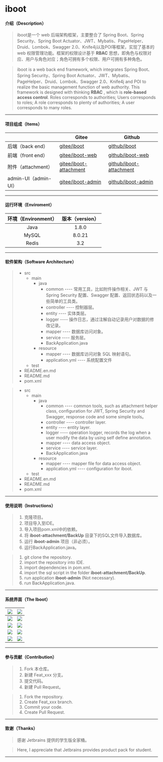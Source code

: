 # iboot

#### 介绍（Description）
> iboot是一个 web 后端架构框架，主要整合了 Spring Boot、Spring Security、Spring Boot Actuator、JWT、Mybatis、PageHelper、Druid、Lombok、Swagger 2.0、Knife4j以及POI等框架，实现了基本的 web 权限管理功能。框架的权限设计基于 **RBAC** 思想，即角色与权限对应、用户与角色对应；角色可拥有多个权限、用户可拥有多种角色。

> iboot is a web back end framework, which integrates Spring Boot、Spring Security、Spring Boot Actuator、JWT、Mybatis、PageHelper、Druid、Lombok、Swagger 2.0、Knife4j and POI to realize the basic management function  of web authority. This framework is designed with thinking **RBAC** , which is **role-based access control**. Roles corresponds to authorities; Users corresponds to roles; A role corresponds to plenty of authorities; A user corresponds to many roles. 

***

#### 项目组成（Items）

|                      | Gitee                                                        | Github                                                       |
| -------------------- | ------------------------------------------------------------ | ------------------------------------------------------------ |
| 后端（back end）     | [gitee/iboot](https://gitee.com/lemonpy/iboot)               | [github/iboot](https://github.com/Zon-g/iboot)               |
| 前端（front end）    | [gitee/iboot-web](https://gitee.com/lemonpy/iboot-web)       | [github/iboot-web](https://github.com/Zon-g/iboot-web)       |
| 附件（attachment）   | [gitee/iboot-attachment](https://gitee.com/lemonpy/iboot-attachment) | [github/iboot-attachment](https://github.com/Zon-g/iboot-attachment) |
| admin-UI（admin-UI） | [gitee/iboot-admin](https://gitee.com/lemonpy/iboot-admin)   | [github/iboot-admin](https://github.com/Zon-g/iboot-admin)   |

***

#### 运行环境（Enviroment）

| 环境（Environment） | 版本（version） |
| :-----------------: | :-------------: |
|        Java         |      1.8.0      |
|        MySQL        |     8.0.21      |
|        Redis        |       3.2       |

***

#### 软件架构（Software Architecture）

> * src
>   * main
>     * java
>       * common	----	常用工具，比如附件操作相关、JWT 与 Spring Security 配置、Swagger 配置、返回状态码以及一些简单的工具类。
>       * controller	----	控制器层。
>       * entity	----	实体类层。
>       * logger	----	操作日志，通过注解自动记录用户对数据的修改记录。
>       * mapper	----	数据库访问对象。
>       * service	----	服务层。
>       * BackApplication.java
>     * resource
>       * mapper	----	数据库访问对象 SQL 映射语句。
>       * application.yml	----	系统配置文件
>   * test
> * README.en.md
> * README.md
> * pom.xml

> * src
>   * main
>     * java
>       * common	----	common tools, such as attachment helper class, configuration for JWT, Spring Security and Swagger, response code and some simple tools。
>       * controller	----	controller layer.
>       * entity	----	entity layer.
>       * logger	----	operation logger, records the log when a user modify the data by using self define annotation.
>       * mapper	----	data access object.
>       * service	----	service layer.
>       * BackApplication.java
>     * resource
>       * mapper	----	mapper file for data access object.
>       * application.yml	----	configuration for iboot.
>   * test
> * README.en.md
> * README.md
> * pom.xml

***

#### 使用说明（Instructions）

> 1. 克隆项目。
> 2. 项目导入至IDE。
> 3. 导入项目pom.xml中的依赖。
> 4. 将 **iboot-attachment/BackUp** 目录下的SQL文件导入数据库。
> 5. 运行 **iboot-admin** 项目（非必须）。
> 6. 运行BackApplication.java。

> 1. git clone the repository.
> 2. import the repository into IDE.
> 3. import dependencies in pom.xml.
> 4. import the sql script in the folder **iboot-attachment/BackUp**.
> 5. run application **iboot-admin** (Not necessary).
> 6. run BackApplication.java.

***

#### 系统界面（The Iboot）

| ![](https://gitee.com/lemonpy/iboot/raw/master/pics/001.png) | ![](https://gitee.com/lemonpy/iboot/raw/master/pics/002.png) |
| :----------------------------------------------------------: | :----------------------------------------------------------: |
| ![](https://gitee.com/lemonpy/iboot/raw/master/pics/003.png) | ![](https://gitee.com/lemonpy/iboot/raw/master/pics/004.png) |
| ![](https://gitee.com/lemonpy/iboot/raw/master/pics/005.png) | ![](https://gitee.com/lemonpy/iboot/raw/master/pics/006.png) |
| ![](https://gitee.com/lemonpy/iboot/raw/master/pics/007.png) | ![](https://gitee.com/lemonpy/iboot/raw/master/pics/008.png) |
| ![](https://gitee.com/lemonpy/iboot/raw/master/pics/009.png) | ![](https://gitee.com/lemonpy/iboot/raw/master/pics/010.png) |

***

#### 参与贡献（Contribution）

> 1.  Fork 本仓库。
> 2.  新建 Feat_xxx 分支。
> 3.  提交代码。
> 4.  新建 Pull Request。

> 1.  Fork the repository.
> 2.  Create Feat_xxx branch.
> 3.  Commit your code.
> 4.  Create Pull Request.

***

#### 致谢（Thanks）

> 感谢 Jetbrains 提供的学生版全家桶。

> Here, I appreciate that Jetbrains provides product pack for student.

***